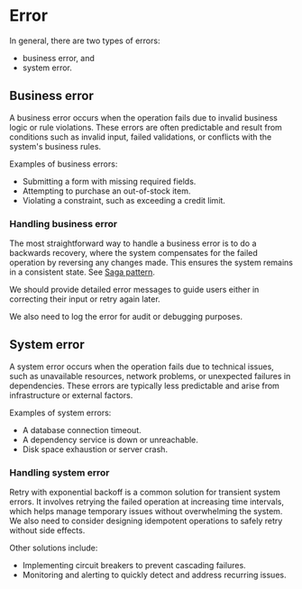 # Error

In general, there are two types of errors:

- business error, and
- system error.

## Business error

A business error occurs when the operation fails due to invalid business logic or rule violations. These errors are often predictable and result from conditions such as invalid input, failed validations, or conflicts with the system's business rules.

Examples of business errors:

- Submitting a form with missing required fields.
- Attempting to purchase an out-of-stock item.
- Violating a constraint, such as exceeding a credit limit.

### Handling business error

The most straightforward way to handle a business error is to do a backwards recovery, where the system compensates for the failed operation by reversing any changes made. This ensures the system remains in a consistent state. See [Saga pattern](../dev/saga.md).

We should provide detailed error messages to guide users either in correcting their input or retry again later.

We also need to log the error for audit or debugging purposes.

## System error

A system error occurs when the operation fails due to technical issues, such as unavailable resources, network problems, or unexpected failures in dependencies. These errors are typically less predictable and arise from infrastructure or external factors.

Examples of system errors:

- A database connection timeout.
- A dependency service is down or unreachable.
- Disk space exhaustion or server crash.

### Handling system error

Retry with exponential backoff is a common solution for transient system errors. It involves retrying the failed operation at increasing time intervals, which helps manage temporary issues without overwhelming the system. We also need to consider designing idempotent operations to safely retry without side effects.

Other solutions include:

- Implementing circuit breakers to prevent cascading failures.
- Monitoring and alerting to quickly detect and address recurring issues.
